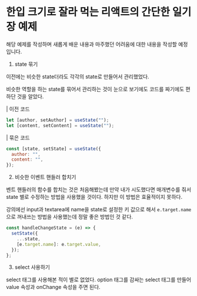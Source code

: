 # 한입 크기로 잘라 먹는 리액트의 간단한 일기장 예제

해당 예제를 작성하며 새롭게 배운 내용과 마주했던 어려움에 대한 내용을 작성할 예정입니다.

1. state 묶기

이전에는 비슷한 state더라도 각각의 state로 만들어서 관리했었다.

비슷한 역할을 하는 state를 묶어서 관리하는 것이 눈으로 보기에도 코드를 짜기에도 편하단 것을 알았다.

| 이전 코드

```javascript
let [author, setAuthor] = useState("");
let [content, setContent] = useState("");
```

| 묶은 코드

```javascript
const [state, setState] = useState({
  author: "",
  content: "",
});
```

2. 비슷한 이벤트 핸들러 합치기

벤트 핸들러의 함수를 합치는 것은 처음해봤는데 만약 내가 시도했다면 매개변수를 줘서 state 별로 수정하는 방법을 사용했을 것이다. 하지만 이 방법은 효율적이지 못하다.

강의에선 input과 textarea에 name을 state로 설정한 키 값으로 해서 `e.target.name`으로 꺼내쓰는 방법을 사용했는데 정말 좋은 방법인 것 같다.

```javascript
const handleChangeState = (e) => {
  setState({
    ...state,
    [e.target.name]: e.target.value,
  });
};
```

3. select 사용하기

select 태그를 사용해본 적이 별로 없었다. option 태그를 감싸는 select 태그를 만들어 value 속성과 onChange 속성을 주면 된다.
